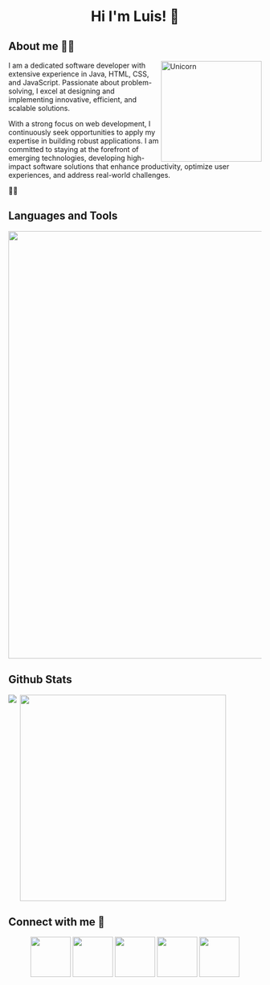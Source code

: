 <h1 align="center"> Hi I'm Luis! 👋 </h1>

## About me 👨‍🚀
<img align="right" width=200px alt="Unicorn" src="https://media1.giphy.com/media/v1.Y2lkPTc5MGI3NjExcWFha3o2c3Z1OHlybmJrazA0OXFhdWh6N3FuM3pqdHBneGF4Z3pwNSZlcD12MV9pbnRlcm5hbF9naWZfYnlfaWQmY3Q9Zw/JIX9t2j0ZTN9S/giphy.gif" />

I am a dedicated software developer with extensive experience in Java, HTML, CSS, and JavaScript. Passionate about problem-solving, I excel at designing and implementing innovative, efficient, and scalable solutions.

With a strong focus on web development, I continuously seek opportunities to apply my expertise in building robust applications. I am committed to staying at the forefront of emerging technologies, developing high-impact software solutions that enhance productivity, optimize user experiences, and address real-world challenges.

🚀✨

## Languages and Tools

<p align="center">
  <a href="https://skillicons.dev">
    <img src="https://skillicons.dev/icons?i=html,js,css,angular,wordpress,androidstudio,arch,kali,linux,aws,azure,bash,powershell,bots,git,idea,java,spring,latex,maven,mysql,neovim,nodejs,postgres,postman,sqlite,sublime,vim,vscode,figma,xd,ae,ps,pr,ai,&theme=light" width="850" />
  </a>
</p>


## Github Stats

<p> <img align = "left" src="https://github-readme-stats.vercel.app/api/top-langs/?username=Chakerr&theme=nord&show_icons=true&hide_border=true&layout=compact" /p>
<p> &nbsp;<img align = "center" src="https://github-readme-stats.vercel.app/api?username=Chakerr&theme=nord&show_icons=true&hide_border=true&count_private=false" width="410"/p>


## Connect with me 🚀

<p align="center">
  <a href="discordapp.com/users/593146083530637360"> <img src="https://skillicons.dev/icons?i=discord,&theme=light" width="80" /></a>
  <a href="https://github.com/Chakerr"> <img src="https://skillicons.dev/icons?i=github,&theme=light" width="80" /></a>
  <a href="mailTo:luisgas012@gmail.com"> <img src="https://skillicons.dev/icons?i=gmail,&theme=light" width="80" /></a>
  <a href="https://www.instagram.com/chakerr_z/"> <img src="https://skillicons.dev/icons?i=instagram,&theme=light" width="80" /></a>
  <a href="https://www.linkedin.com/in/luis-gabriel-romero-castro-11a948268/"> <img src="https://skillicons.dev/icons?i=linkedin,&theme=light" width="80" /></a>
</p>
